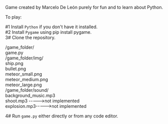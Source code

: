 Game created by Marcelo De León purely for fun and to learn about Python.

To play:

#1 Install <code>Python</code> if you don't have it installed.<br>
#2 Install <code>Pygame</code> using pip install pygame.<br>
3# Clone the repository.

/game_folder/<br>
game.py<br>
/game_folder/img/<br>
ship.png<br>
bullet.png<br>
meteor_small.png<br>
meteor_medium.png<br>
meteor_large.png<br>
/game_folder/sound/<br>
background_music.mp3<br>
shoot.mp3 ----->not implemented<br>
explosion.mp3----->not implemented

4# Run <code>game.py</code> either directly or from any code editor.


